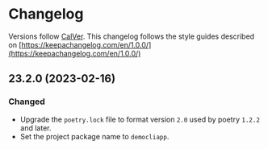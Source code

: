 # Changelog

Versions follow [CalVer](https://calver.org). This changelog follows the style guides described on
[https://keepachangelog.com/en/1.0.0/](https://keepachangelog.com/en/1.0.0/)

## 23.2.0 (2023-02-16)

### Changed

- Upgrade the `poetry.lock` file to format version `2.0` used by poetry `1.2.2` and later.
- Set the project package name to `democliapp`.
